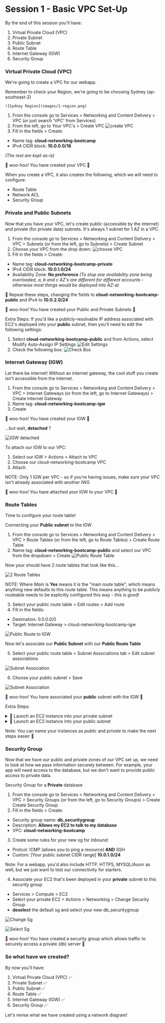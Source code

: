 
# Session 1 - Basic VPC Set-Up

By the end of this session you'll have:
  1. Virtual Private Cloud (VPC)
  2. Private Subnet
  3. Public Subnet
  5. Route Table
  6. Internet Gateway (IGW)
  7. Security Group

  ### Virtual Private Cloud (VPC)
  We're going to create a VPC for our webapp.

  Remember to check your Region, we're going to be choosing Sydney (ap-southeast-2)

    ![Sydney Region](images/1-region.png)


  1. From the console go to Services > Networking and Content Delivery > VPC (or just search 'VPC' from Services)
  2. From the left, go to Your VPC's > Create VPC
  ![create VPC](images/2-create-vpc.png)
  3. Fill in the fields > Create:
  - Name tag: __cloud-networking-bootcamp__
  - IPv4 CIDR block: __10.0.0.0/16__

*(The rest are kept as-is)*

  🌈 woo-hoo! You have created your VPC 🌈

When you create a VPC, it also creates the following, which we will need to configure:
- Route Table
- Network ACL
- Security Group

### Private and Public Subnets
Now that you have your VPC, let's create public (accessible by the internet) and private (for private data) subnets. It's always 1 subnet for 1 AZ in a VPC.

  1. From the console go to Services > Networking and Content Delivery > VPC > Subnets (or from the left, go to Subnets) > Create Subnet
  2. Choose your VPC from the drop down:
  ![choose VPC](images/3-subnet-creation.png)
  3. Fill in the fields > Create:
  - Name tag: __cloud-networking-bootcamp-private__
  - IPv4 CIDR block: __10.0.1.0/24__
  - Availability Zone: __No preference__ 
  *(To stop one availability zone being overloaded, a, b and c AZ's are different for different accounts - otherwise most things would be deployed into AZ-a)*

  🔁 Repeat these steps, changing the fields to __cloud-networking-bootcamp-public__ and IPv4 to __10.0.2.0/24__

  🌈 woo-hoo! You have created your Public and Private Subnets 🌈

Extra Steps:
If you'd like a publicly-resolvable IP address associated with EC2's deployed into your __public__ subnet, then you'll need to edit the following settings:
1. Select __cloud-networking-bootcamp-public__ and from Actions, select Modify Auto-Assign IP Settings
![Edit Settings](images/4-auto-assign-ip.png)
2. Check the following box:
![Check Box](images/5-enable-auto-assign-ip.png)

### Internet Gateway (IGW)
Let there be internet! Without an internet gateway, the cool stuff you create isn't accessible from the internet.

1. From the console go to Services > Networking and Content Delivery > VPC > Internet Gateways (or from the left, go to Internet Gateways) > Create Internet Gateway
2. Name tag: __cloud-networking-bootcamp-igw__
3. Create

  🌈 woo-hoo! You have created your IGW 🌈

...but wait, __detached__ ?

![IGW detached](images/6-igw-detached.png)

To attach our IGW to our VPC:
1. Select our IGW > Actions > Attach to VPC
2. Choose our cloud-networking-bootcamp VPC
3. Attach

NOTE: Only 1 IGW per VPC - so if you're having issues, make sure your VPC isn't already associated with another IWG

  🌈 woo-hoo! You have attached your IGW to your VPC 🌈

### Route Tables
Time to configure your route table!

Connecting your __Public subnet__ to the IGW
1. From the console go to Services > Networking and Content Delivery > VPC > Route Tables (or from the left, go to Route Tables) > Create Route Table
2. Name tag: __cloud-networking-bootcamp-public__ and select our VPC from the dropdown > Create
![Public Route Table](images/7-public-route-table.png)

Now your should have 2 route tables that look like this...

![2 Route Tables](images/8-2-route-tables.png)

NOTE: Where *Main* is __Yes__ means it is the "main route table", which means anything new defaults to this route table. This means anything to be publicly routeable needs to be explicitly configured this way - this is good!

3. Select your public route table > Edit routes > Add route
4. Fill in the fields: 
  - Destination: 0.0.0.0/0
  - Target: Internet Gateway > cloud-networking-bootcamp-igw


![Public Route to IGW](images/9-public-route-to-internet.png)

Now let's associate our __Public Subnet__ with our __Public Route Table__

5. Select your public route table > Subnet Associations tab > Edit subnet associations

![Subnet Association](images/10-subnet-association.png)

6. Choose your public subnet > Save

![Subnet Association](images/11-associated-subnet.png)


  🌈 woo-hoo! You have associated your __public__ subnet with the IGW 🌈

Extra Steps:

<details><summary>🚀 Launch an EC2 instance into your private subnet</summary><p>
Follow these steps to create the EC2 to be deployed in the __public__ subnet:

1. Services > Compute > EC2 > Launch Instance
2. Choose *Amazon Linux 2 AMI* > t2.micro
3. Click *Next: Configure Instance Details*
4. Select the cloud-networking-bootcamp VPC and the associated public subnet
5. Next until you get to *Configure Security Group* > Create new Security Group
6. Security Group name: __public-sg__
7. Add rule > Type: HTTP (port 80)
8. Review and Launch > Launch
9. Create a new keypair > Key pair name: __cloud-networking-bootcamp__
</p></details>

<details><summary>🚀 Launch an EC2 instance into your public subnet</summary><p>
Follow these steps to create the EC2 to be deployed in the __private__ subnet, note there are some differences!

1. Services > Compute > EC2 > Launch Instance
2. Choose *Amazon Linux 2 AMI* > t2.micro
3. Click *Next: Configure Instance Details*
4. Select the cloud-networking-bootcamp VPC and the associated private subnet
5. Next until you get to *Configure Security Group* > Choose an exisiting Security Group
6. Select the *Default* security group
7. Review and Launch > Launch
8. Choose an *exisiting* Key pair > Key pair name: __cloud-networking-bootcamp__
</p></details>

Note: You can name your instances as *public* and *private* to make the next steps easier 🤔


### Security Group
Now that we have our public and private zones of our VPC set up, we need to look at how we pass information securely between. For example, your app will need access to the database, but we don't want to provide public access to private data.

Security Group for a __Private__ database
1. From the console go to Services > Networking and Content Delivery > VPC > Security Groups (or from the left, go to Security Groups) > Create Create Security Group
2. Fill in the fields > Create:

  - Security group name: __db_securitygroup__
  - Description: __Allows my EC2 to talk to my database__
  - VPC: __cloud-networking-bootcamp__

3. Create some rules for your new sg for *Inbound*:
  - Protcol: ICMP (allows you to ping a resource) __AND__ SSH
  - Custom: [Your public subnet CIDR range] __10.0.1.0/24__

  Note: For a webapp, you'd also include HTTP, HTTPS, MYSQL/Auror as well, but we just want to test our connectivity for starters.

4. Associate your EC2 that's been deployed in your __private__ subnet to this security group

  - Services > Compute > EC2
  - Select your private EC2 > Actions > Networking > Change Security Group
  - __deselect__ the default sg and select your new db_securitygroup

![Change Sg](images/12-change-sg.png)

![Select Sg](images/13-select-sg.png)

  🌈 woo-hoo! You have created a security group which allows traffic to securely access a private (db) server 🌈



### So what have we created?
By now you'll have:
  1. Virtual Private Cloud (VPC) ✅
  2. Private Subnet ✅
  3. Public Subnet ✅
  5. Route Table ✅
  6. Internet Gateway (IGW) ✅
  7. Security Group ✅

Let's revise what we have created using a network diagram!































